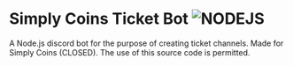 # Simply Coins Ticket Bot ![NODEJS](https://img.shields.io/static/v1?style=for-the-badge&logo=nodedotjs&label=NODE.JS&message=✓&color=green)
A Node.js discord bot for the purpose of creating ticket channels. Made for Simply Coins (CLOSED). The use of this source code is permitted.
